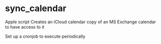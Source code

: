 # sync_calendar

Apple script
Creates an iCloud calendar copy of an MS Exchange calendar to have access to it

Set up a cronjob to execute periodically

